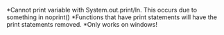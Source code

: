 *Cannot print variable with System.out.print/ln. This occurs due to something in noprint()
*Functions that have print statements will have the print statements removed.
*Only works on windows!